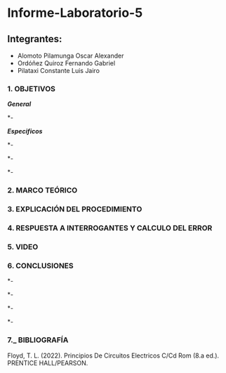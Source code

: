 # Informe-Laboratorio-5

## Integrantes:

  * Alomoto Pilamunga Oscar Alexander
  * Ordóñez Quiroz Fernando Gabriel
  * Pilataxi Constante Luis Jairo

### 1. OBJETIVOS

***General***

*- 
 
***Especificos*** 

*- 

*- 

*-

### 2. MARCO TEÓRICO



### 3. EXPLICACIÓN DEL PROCEDIMIENTO




### 4. RESPUESTA A INTERROGANTES Y CALCULO DEL ERROR





### 5. VIDEO



### 6. CONCLUSIONES

*- 

*-

*-

*- 

### 7._ BIBLIOGRAFÍA

Floyd, T. L. (2022). Principios De Circuitos Electricos C/Cd Rom (8.a ed.). PRENTICE HALL/PEARSON.
